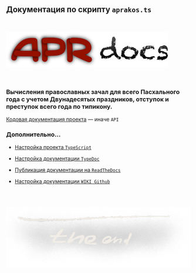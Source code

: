 ## Документация по скрипту `aprakos.ts`

<br>

![img](assets/img/apr_docs.png)

<br>

### Вычисления православных зачал для всего Пасхального года c учетом Двунадесятых праздников, отступок и преступок всего года по типикону.


[Кодовая документация проекта](generated/index.html) — иначе `API`

<!-- Documents: [description](https://a374ru.github.io/aprakos/001.html) … RU -->

<!-- Documents: [code the project](https://a374ru.github.io/TS-aprakos/gendocs/index.html) … RU -->


### Дополнительно…

+ [Настройка проекта `TypeScript`](001.md)
- [Настройка документации `TypeDoc`](typedoc.md)
+ [Публикация документации на `ReadTheDocs`](readthedocs.md)
- [Настройка документации `WIKI Github`](wiki.md)
<!-- [text](https://link) -->

<br>
<br>

![img](assets/images/the_end.png)